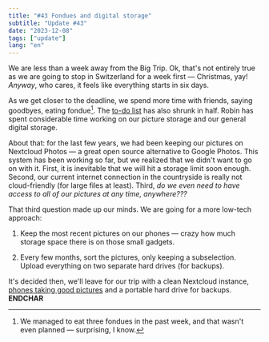 ```yaml
---
title: "#43 Fondues and digital storage"
subtitle: "Update #43"
date: "2023-12-08"
tags: ["update"]
lang: "en"
---
```


We are less than a week away from the Big Trip. Ok, that's not entirely true as we are going to stop in Switzerland for a week first — Christmas, yay! _Anyway_, who cares, it feels like everything starts in six days.

As we get closer to the deadline, we spend more time with friends, saying goodbyes, eating fondue[^1]. The [to-do list](/posts/42-the-never-ending-to-do-list/) has also shrunk in half. Robin has spent considerable time working on our picture storage and our general digital storage.

About that: for the last few years, we had been keeping our pictures on Nextcloud Photos — a great open source alternative to Google Photos. This system has been working so far, but we realized that we didn't want to go on with it. First, it is inevitable that we will hit a storage limit soon enough. Second, our current internet connection in the countryside is really not cloud-friendly (for large files at least). Third, _do we even need to have access to all of our pictures at any time, anywhere???_

That third question made up our minds. We are going for a more low-tech approach:

1. Keep the most recent pictures on our phones — crazy how much storage space there is on those small gadgets.

2. Every few months, sort the pictures, only keeping a subselection. Upload everything on two separate hard drives (for backups).

It's decided then, we'll leave for our trip with a clean Nextcloud instance, [phones taking good pictures](/posts/40-brr/) and a portable hard drive for backups. **ENDCHAR**

[^1]: We managed to eat three fondues in the past week, and that wasn't even planned — surprising, I know.

